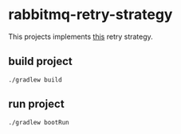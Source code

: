 # rabbitmq-retry-strategy

This projects implements [this](https://dev.to/bhimani07/rabbitmq-retry-strategy-delay-with-max-retry-threshold-50o6) retry strategy.

## build project

```./gradlew build```

## run project

```./gradlew bootRun```

